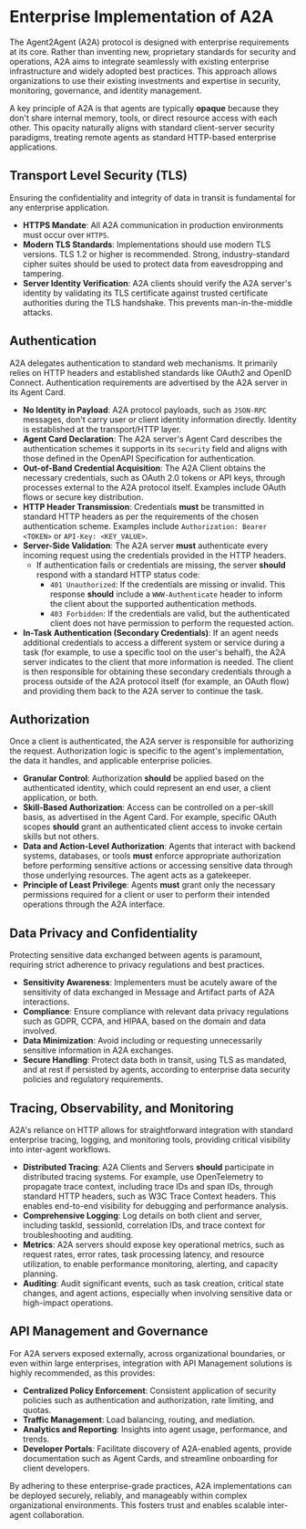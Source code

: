 # Enterprise Implementation of A2A

The Agent2Agent (A2A) protocol is designed with enterprise requirements at its
core. Rather than inventing new, proprietary standards for security and
operations, A2A aims to integrate seamlessly with existing enterprise
infrastructure and widely adopted best practices. This approach allows
organizations to use their existing investments and expertise in security,
monitoring, governance, and identity management.

A key principle of A2A is that agents are typically **opaque** because they don't
share internal memory, tools, or direct resource access with each other. This
opacity naturally aligns with standard client-server security paradigms,
treating remote agents as standard HTTP-based enterprise applications.

## Transport Level Security (TLS)

Ensuring the confidentiality and integrity of data in transit is fundamental for
any enterprise application.

- **HTTPS Mandate**: All A2A communication in production environments must
    occur over `HTTPS`.
- **Modern TLS Standards**: Implementations should use modern TLS versions.
    TLS 1.2 or higher is recommended. Strong, industry-standard cipher suites
    should be used to protect data from eavesdropping and tampering.
- **Server Identity Verification**: A2A clients should verify the A2A server's
    identity by validating its TLS certificate against trusted certificate
    authorities during the TLS handshake. This prevents man-in-the-middle
    attacks.

## Authentication

A2A delegates authentication to standard web mechanisms. It primarily relies on
HTTP headers and established standards like OAuth2 and OpenID Connect.
Authentication requirements are advertised by the A2A server in its Agent Card.

- **No Identity in Payload**: A2A protocol payloads, such as `JSON-RPC`
    messages, don't carry user or client identity information directly. Identity
    is established at the transport/HTTP layer.
- **Agent Card Declaration**: The A2A server's Agent Card describes the
    authentication schemes it supports in its `security` field and aligns with
    those defined in the OpenAPI Specification for authentication.
- **Out-of-Band Credential Acquisition**: The A2A Client obtains the necessary credentials,
    such as OAuth 2.0 tokens or API keys, through processes external to the A2A protocol itself. Examples include OAuth flows or secure key distribution.
- **HTTP Header Transmission**: Credentials **must** be transmitted in standard
    HTTP headers as per the requirements of the chosen authentication scheme.
    Examples include `Authorization: Bearer <TOKEN>` or `API-Key: <KEY_VALUE>`.
- **Server-Side Validation**: The A2A server **must** authenticate every
    incoming request using the credentials provided in the HTTP headers.
    - If authentication fails or credentials are missing, the server **should**
        respond with a standard HTTP status code:
        - `401 Unauthorized`: If the credentials are missing or invalid. This
            response **should** include a `WWW-Authenticate` header to inform
            the client about the supported authentication methods.
        - `403 Forbidden`: If the credentials are valid, but the authenticated
            client does not have permission to perform the requested action.
- **In-Task Authentication (Secondary Credentials)**: If an agent needs
    additional credentials to access a different system or service during a
    task (for example, to use a specific tool on the user's behalf), the A2A server
    indicates to the client that more information is needed. The client
    is then responsible for obtaining these secondary credentials through a
    process outside of the A2A protocol itself (for example, an OAuth flow) and
    providing them back to the A2A server to continue the task.

## Authorization

Once a client is authenticated, the A2A server is responsible for authorizing
the request. Authorization logic is specific to the agent's implementation,
the data it handles, and applicable enterprise policies.

- **Granular Control**: Authorization **should** be applied based on the
    authenticated identity, which could represent an end user, a client
    application, or both.
- **Skill-Based Authorization**: Access can be controlled on a per-skill
    basis, as advertised in the Agent Card. For example, specific OAuth scopes
    **should** grant an authenticated client access to invoke certain skills but
    not others.
- **Data and Action-Level Authorization**: Agents that interact with backend
    systems, databases, or tools **must** enforce appropriate authorization before
    performing sensitive actions or accessing sensitive data through those
    underlying resources. The agent acts as a gatekeeper.
- **Principle of Least Privilege**: Agents **must** grant only the necessary
    permissions required for a client or user to perform their intended
    operations through the A2A interface.

## Data Privacy and Confidentiality

Protecting sensitive data exchanged between agents is paramount, requiring
strict adherence to privacy regulations and best practices.

- **Sensitivity Awareness**: Implementers must be acutely aware of the
    sensitivity of data exchanged in Message and Artifact parts of A2A
    interactions.
- **Compliance**: Ensure compliance with relevant data privacy regulations
    such as GDPR, CCPA, and HIPAA, based on the domain and data involved.
- **Data Minimization**: Avoid including or requesting unnecessarily sensitive
    information in A2A exchanges.
- **Secure Handling**: Protect data both in transit, using TLS as mandated,
    and at rest if persisted by agents, according to enterprise data security
    policies and regulatory requirements.

## Tracing, Observability, and Monitoring

A2A's reliance on HTTP allows for straightforward integration with standard
enterprise tracing, logging, and monitoring tools, providing critical visibility
into inter-agent workflows.

- **Distributed Tracing**: A2A Clients and Servers **should** participate in
    distributed tracing systems. For example, use OpenTelemetry to propagate
    trace context, including trace IDs and span IDs, through standard HTTP
    headers, such as W3C Trace Context headers. This enables end-to-end
    visibility for debugging and performance analysis.
- **Comprehensive Logging**: Log details on both client and server, including
    taskId, sessionId, correlation IDs, and trace context for troubleshooting
    and auditing.
- **Metrics**: A2A servers should expose key operational metrics, such as
    request rates, error rates, task processing latency, and resource
    utilization, to enable performance monitoring, alerting, and capacity
    planning.
- **Auditing**: Audit significant events, such as task creation, critical
    state changes, and agent actions, especially when involving sensitive data
    or high-impact operations.

## API Management and Governance

For A2A servers exposed externally, across organizational boundaries, or even within
large enterprises, integration with API Management solutions is highly recommended,
as this provides:

- **Centralized Policy Enforcement**: Consistent application of security
    policies such as authentication and authorization, rate limiting, and quotas.
- **Traffic Management**: Load balancing, routing, and mediation.
- **Analytics and Reporting**: Insights into agent usage, performance, and
    trends.
- **Developer Portals**: Facilitate discovery of A2A-enabled agents, provide
documentation such as Agent Cards, and streamline onboarding for client developers.

By adhering to these enterprise-grade practices, A2A implementations can be
deployed securely, reliably, and manageably within complex organizational
environments. This fosters trust and enables scalable inter-agent collaboration.

